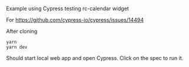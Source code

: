 Example using Cypress testing rc-calendar widget

For https://github.com/cypress-io/cypress/issues/14494

After cloning

```
yarn
yarn dev
```

Should start local web app and open Cypress. Click on the spec to run it.
